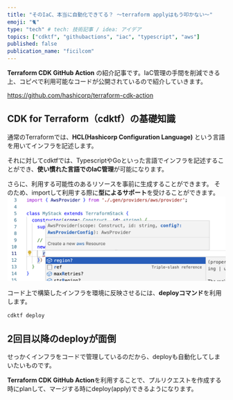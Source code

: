 ```yaml
---
title: "そのIaC、本当に自動化できてる？ 〜terraform applyはもう叩かない〜"
emoji: "🐈"
type: "tech" # tech: 技術記事 / idea: アイデア
topics: ["cdktf", "githubactions", "iac", "typescript", "aws"]
published: false
publication_name: "ficilcom"
---
```


**Terraform CDK GitHub Action** の紹介記事です。IaC管理の手間を削減できる上、コピペで利用可能なコードが公開されているので紹介していきます。

https://github.com/hashicorp/terraform-cdk-action

## CDK for Terraform（cdktf）の基礎知識
通常のTerraformでは、**HCL(Hashicorp Configuration Language)** という言語を用いてインフラを記述します。

それに対してcdktfでは、TypescriptやGoといった言語でインフラを記述することができ、**使い慣れた言語でのIaC管理**が可能になります。

さらに、利用する可能性のあるリソースを事前に生成することができます。
そのため、importして利用する際に**型によるサポート**を受けることができます。
![](/images/type_support.png)


コード上で構築したインフラを環境に反映させるには、**deployコマンド**を利用します。
```shell
cdktf deploy
```

## 2回目以降のdeployが面倒
せっかくインフラをコードで管理しているのだから、deployも自動化してしまいたいものです。

**Terraform CDK GitHub Action**を利用することで、プルリクエストを作成する時にplanして、マージする時にdeploy(apply)できるようになります。
